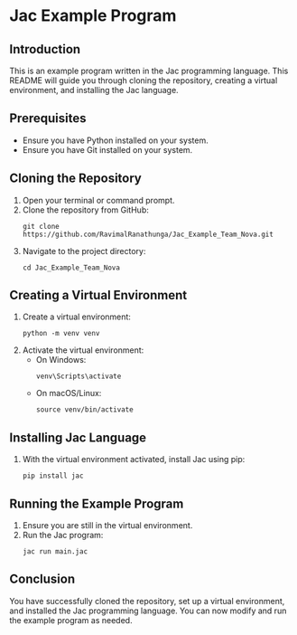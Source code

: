 # Jac Example Program

## Introduction
This is an example program written in the Jac programming language. This README will guide you through cloning the repository, creating a virtual environment, and installing the Jac language.

## Prerequisites
- Ensure you have Python installed on your system.
- Ensure you have Git installed on your system.

## Cloning the Repository
1. Open your terminal or command prompt.
2. Clone the repository from GitHub:
   ```
   git clone https://github.com/RavimalRanathunga/Jac_Example_Team_Nova.git
   ```
3. Navigate to the project directory:
   ```
   cd Jac_Example_Team_Nova
   ```

## Creating a Virtual Environment
1. Create a virtual environment:
   ```
   python -m venv venv
   ```
2. Activate the virtual environment:
   - On Windows:
     ```
     venv\Scripts\activate
     ```
   - On macOS/Linux:
     ```
     source venv/bin/activate
     ```

## Installing Jac Language
1. With the virtual environment activated, install Jac using pip:
   ```
   pip install jac
   ```

## Running the Example Program
1. Ensure you are still in the virtual environment.
2. Run the Jac program:
   ```
   jac run main.jac
   ```

## Conclusion
You have successfully cloned the repository, set up a virtual environment, and installed the Jac programming language. You can now modify and run the example program as needed.